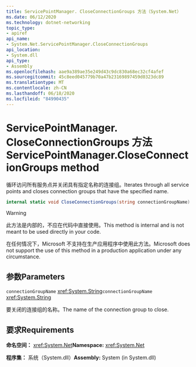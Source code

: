 ```yaml
---
title: ServicePointManager. CloseConnectionGroups 方法（System.Net）
ms.date: 06/12/2020
ms.technology: dotnet-networking
topic_type:
- apiref
api_name:
- System.Net.ServicePointManager.CloseConnectionGroups
api_location:
- System.dll
api_type:
- Assembly
ms.openlocfilehash: aae9a389ae35e249d43c9dc830a68ec32cf4afef
ms.sourcegitcommit: 45c8eed045779b70a47b23169897459d0323dc89
ms.translationtype: MT
ms.contentlocale: zh-CN
ms.lasthandoff: 06/18/2020
ms.locfileid: "84990435"
---
```

# <a name="servicepointmanagercloseconnectiongroups-method"></a><span data-ttu-id="a76aa-102">ServicePointManager. CloseConnectionGroups 方法</span><span class="sxs-lookup"><span data-stu-id="a76aa-102">ServicePointManager.CloseConnectionGroups method</span></span>

<span data-ttu-id="a76aa-103">循环访问所有服务点并关闭具有指定名称的连接组。</span><span class="sxs-lookup"><span data-stu-id="a76aa-103">Iterates through all service points and closes connection groups that have the specified name.</span></span>

```csharp
internal static void CloseConnectionGroups(string connectionGroupName)
```

> [!WARNING]
> <span data-ttu-id="a76aa-104">此方法是内部的，不应在代码中直接使用。</span><span class="sxs-lookup"><span data-stu-id="a76aa-104">This method is internal and is not meant to be used directly in your code.</span></span>
>
> <span data-ttu-id="a76aa-105">在任何情况下，Microsoft 不支持在生产应用程序中使用此方法。</span><span class="sxs-lookup"><span data-stu-id="a76aa-105">Microsoft does not support the use of this method in a production application under any circumstance.</span></span>

## <a name="parameters"></a><span data-ttu-id="a76aa-106">参数</span><span class="sxs-lookup"><span data-stu-id="a76aa-106">Parameters</span></span>

<span data-ttu-id="a76aa-107">`connectionGroupName` <xref:System.String></span><span class="sxs-lookup"><span data-stu-id="a76aa-107">`connectionGroupName` <xref:System.String></span></span>

<span data-ttu-id="a76aa-108">要关闭的连接组的名称。</span><span class="sxs-lookup"><span data-stu-id="a76aa-108">The name of the connection group to close.</span></span>

## <a name="requirements"></a><span data-ttu-id="a76aa-109">要求</span><span class="sxs-lookup"><span data-stu-id="a76aa-109">Requirements</span></span>

<span data-ttu-id="a76aa-110">**命名空间：** <xref:System.Net></span><span class="sxs-lookup"><span data-stu-id="a76aa-110">**Namespace:** <xref:System.Net></span></span>

<span data-ttu-id="a76aa-111">**程序集：** 系统（System.dll）</span><span class="sxs-lookup"><span data-stu-id="a76aa-111">**Assembly:** System (in System.dll)</span></span>
